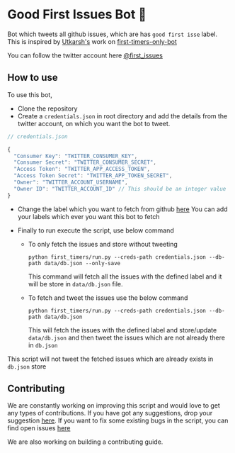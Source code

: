 # Good First Issues Bot :robot:

Bot which tweets all github issues, which are has `good first isse` label.
This is inspired by [Utkarsh's](https://github.com/musically-ut) work on [first-timers-only-bot](https://github.com/musically-ut/first-timers-only-bot)

You can follow the twitter account here [@first_issues](https://twitter.com/first_issues)

## How to use
To use this bot, 
- Clone the repository
- Create a `credentials.json` in root directory and add the details from the twitter account, on which you want the bot to tweet.

```javascript
// credentials.json

{
  "Consumer Key": "TWITTER_CONSUMER_KEY",
  "Consumer Secret": "TWITTER_CONSUMER_SECRET",
  "Access Token": "TWITTER_APP_ACCESS_TOKEN",
  "Access Token Secret": "TWITTER_APP_TOKEN_SECRET",
  "Owner": "TWITTER_ACCOUNT_USERNAME",
  "Owner ID": "TWITTER_ACCOUNT_ID" // This should be an integer value
}

```

- Change the label which you want to fetch from github [here](https://github.com/arshadkazmi42/first-issues/blob/master/first_timers/first_timers.py#L11)
You can add your labels which ever you want this bot to fetch

- Finally to run execute the script, use below command
  - To only fetch the issues and store without tweeting

    ```
    python first_timers/run.py --creds-path credentials.json --db-path data/db.json --only-save
    ```

    This command will fetch all the issues with the defined label and it will be store in `data/db.json` file.

  - To fetch and tweet the issues use the below command

    ```
    python first_timers/run.py --creds-path credentials.json --db-path data/db.json
    ```

    This will fetch the issues with the defined label and store/update `data/db.json` and then tweet the issues which are not already there in `db.json`

This script will not tweet the fetched issues which are already exists in `db.json` store

## Contributing

We are constantly working on improving this script and would love to get any types of contributions.
If you have got any suggestions, drop your suggestion [here](https://github.com/arshadkazmi42/first-issues/issues/new).
If you want to fix some existing bugs in the script, you can find open issues [here](https://github.com/arshadkazmi42/first-issues/issues)

We are also working on building a contributing guide.
